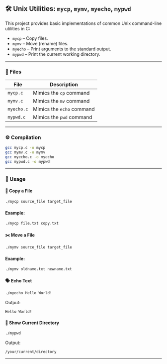 ## 🛠️ Unix Utilities: `mycp`, `mymv`, `myecho`, `mypwd`

This project provides basic implementations of common Unix command-line utilities in C:

- `mycp` – Copy files.
- `mymv` – Move (rename) files.
- `myecho` – Print arguments to the standard output.
- `mypwd` – Print the current working directory.

---

### 📁 Files

| File       | Description                        |
|------------|------------------------------------|
| `mycp.c`   | Mimics the `cp` command            |
| `mymv.c`   | Mimics the `mv` command            |
| `myecho.c` | Mimics the `echo` command          |
| `mypwd.c`  | Mimics the `pwd` command           |

---

### ⚙️ Compilation

```bash
gcc mycp.c -o mycp
gcc mymv.c -o mymv
gcc myecho.c -o myecho
gcc mypwd.c -o mypwd
```

---

### 🚀 Usage

#### 📄 Copy a File

```bash
./mycp source_file target_file
```

#### Example:

```bash
./mycp file.txt copy.txt
```


#### ✂️ Move a File

```bash
./mymv source_file target_file
```

#### Example:

```bash
./mymv oldname.txt newname.txt
```


#### 🗣️ Echo Text

```bash
./myecho Hello World!
```

Output:
```
Hello World!
```

#### 📍 Show Current Directory

```bash
./mypwd
```

Output:
```
/your/current/directory
```

---
